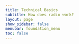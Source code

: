 ```yaml
---
title: Technical Basics
subtitle: How does radio work?
layout: page
show_sidebar: false
menubar: foundation_menu
toc: false
---
```

